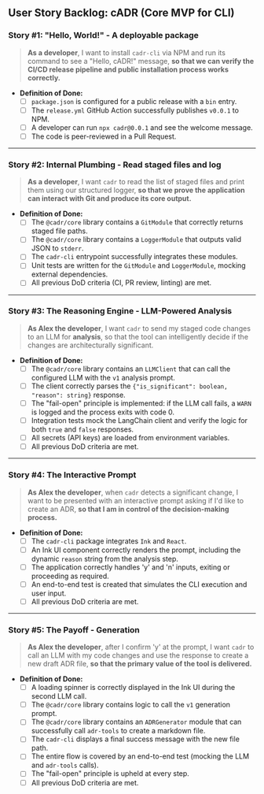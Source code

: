 ## **User Story Backlog: cADR (Core MVP for CLI)**

### **Story \#1: "Hello, World\!" - A deployable package**

> **As a developer**, I want to install `cadr-cli` via NPM and run its command to see a "Hello, cADR\!" message, **so that we can verify the CI/CD release pipeline and public installation process works correctly.**

* **Definition of Done:**
  * [ ] `package.json` is configured for a public release with a `bin` entry.
  * [ ] The `release.yml` GitHub Action successfully publishes `v0.0.1` to NPM.
  * [ ] A developer can run `npx cadr@0.0.1` and see the welcome message.
  * [ ] The code is peer-reviewed in a Pull Request.

-----

### **Story \#2: Internal Plumbing - Read staged files and log**

> **As a developer**, I want `cadr` to read the list of staged files and print them using our structured logger, **so that we prove the application can interact with Git and produce its core output.**

* **Definition of Done:**
  * [ ] The `@cadr/core` library contains a `GitModule` that correctly returns staged file paths.
  * [ ] The `@cadr/core` library contains a `LoggerModule` that outputs valid JSON to `stderr`.
  * [ ] The `cadr-cli` entrypoint successfully integrates these modules.
  * [ ] Unit tests are written for the `GitModule` and `LoggerModule`, mocking external dependencies.
  * [ ] All previous DoD criteria (CI, PR review, linting) are met.

-----

### **Story \#3: The Reasoning Engine - LLM-Powered Analysis**

> **As Alex the developer**, I want `cadr` to send my staged code changes to an LLM for **analysis**, so that the tool can intelligently decide if the changes are architecturally significant.

* **Definition of Done:**
  * [ ] The `@cadr/core` library contains an `LLMClient` that can call the configured LLM with the `v1` analysis prompt.
  * [ ] The client correctly parses the `{"is_significant": boolean, "reason": string}` response.
  * [ ] The "fail-open" principle is implemented: if the LLM call fails, a `WARN` is logged and the process exits with code 0.
  * [ ] Integration tests mock the LangChain client and verify the logic for both `true` and `false` responses.
  * [ ] All secrets (API keys) are loaded from environment variables.
  * [ ] All previous DoD criteria are met.

-----

### **Story \#4: The Interactive Prompt**

> **As Alex the developer**, when `cadr` detects a significant change, I want to be presented with an interactive prompt asking if I'd like to create an ADR, **so that I am in control of the decision-making process.**

* **Definition of Done:**
  * [ ] The `cadr-cli` package integrates `Ink` and `React`.
  * [ ] An Ink UI component correctly renders the prompt, including the dynamic `reason` string from the analysis step.
  * [ ] The application correctly handles 'y' and 'n' inputs, exiting or proceeding as required.
  * [ ] An end-to-end test is created that simulates the CLI execution and user input.
  * [ ] All previous DoD criteria are met.

-----

### **Story \#5: The Payoff - Generation**

> **As Alex the developer**, after I confirm 'y' at the prompt, I want `cadr` to call an LLM with my code changes and use the response to create a new draft ADR file, **so that the primary value of the tool is delivered.**

* **Definition of Done:**
  * [ ] A loading spinner is correctly displayed in the Ink UI during the second LLM call.
  * [ ] The `@cadr/core` library contains logic to call the `v1` generation prompt.
  * [ ] The `@cadr/core` library contains an `ADRGenerator` module that can successfully call `adr-tools` to create a markdown file.
  * [ ] The `cadr-cli` displays a final success message with the new file path.
  * [ ] The entire flow is covered by an end-to-end test (mocking the LLM and `adr-tools` calls).
  * [ ] The "fail-open" principle is upheld at every step.
  * [ ] All previous DoD criteria are met.
